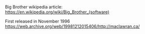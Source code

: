 Big Brother wikipedia article: https://en.wikipedia.org/wiki/Big_Brother_(software)

First released in November 1996 https://web.archive.org/web/19981212015406/http://maclawran.ca/

